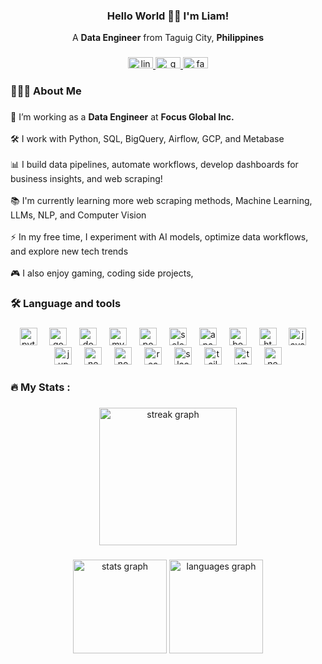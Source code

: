 <h3 align="center">Hello World 👋🏼 I'm Liam!</h1>
<p align="center">A <strong>Data Engineer</strong> from Taguig City, <strong>Philippines</strong></p>

###

<div align="center">
  <a href="https://www.linkedin.com/in/liamliban/" target="_blank">
    <img src="https://raw.githubusercontent.com/maurodesouza/profile-readme-generator/master/src/assets/icons/social/linkedin/default.svg" width="40" height="18" alt="linkedin logo"  />
  </a>
  <a href="mailto:liamliban1229@gmail.com" target="_blank">
    <img src="https://raw.githubusercontent.com/maurodesouza/profile-readme-generator/master/src/assets/icons/social/gmail/default.svg" width="40" height="18" alt="gmail logo"  />
  </a>
  <a href="https://www.facebook.com/liam.liban/" target="_blank">
    <img src="https://raw.githubusercontent.com/maurodesouza/profile-readme-generator/master/src/assets/icons/social/facebook/default.svg" width="40" height="18" alt="facebook logo"  />
  </a>
</div>

###

<h3 align="left">👨🏽‍💻  About Me</h3>

###

<p align="left">🔭 I’m working as a <strong>Data Engineer</strong> at <strong>Focus Global Inc.</strong><br><br>🛠️ I work with Python, SQL, BigQuery, Airflow, GCP, and Metabase<br><br>📊 I build data pipelines, automate workflows, develop dashboards for business insights, and web scraping!<br><br>📚 I'm currently learning more web scraping methods, Machine Learning, LLMs, NLP, and Computer Vision<br><br>⚡ In my free time, I experiment with AI models, optimize data workflows, and explore new tech trends<br><br>🎮 I also enjoy gaming, coding side projects,</p>

###

<h3 align="left">🛠 Language and tools</h3>

###

<div align="center">
  <img src="https://cdn.jsdelivr.net/gh/devicons/devicon/icons/python/python-original.svg" height="28" alt="python logo"  />
  <img width="12" />
  <img src="https://cdn.jsdelivr.net/gh/devicons/devicon/icons/googlecloud/googlecloud-original.svg" height="28" alt="googlecloud logo"  />
  <img width="12" />
  <img src="https://cdn.jsdelivr.net/gh/devicons/devicon/icons/docker/docker-plain-wordmark.svg" height="28" alt="docker logo"  />
  <img width="12" />
  <img src="https://cdn.jsdelivr.net/gh/devicons/devicon/icons/mysql/mysql-original.svg" height="28" alt="mysql logo"  />
  <img width="12" />
  <img src="https://cdn.jsdelivr.net/gh/devicons/devicon/icons/postgresql/postgresql-plain.svg" height="28" alt="postgresql logo"  />
  <img width="12" />
  <img src="https://cdn.simpleicons.org/selenium/43B02A" height="28" alt="selenium logo"  />
  <img width="12" />
  <img src="https://cdn.jsdelivr.net/gh/devicons/devicon/icons/apachekafka/apachekafka-original.svg" height="28" alt="apachekafka logo"  />
  <img width="12" />
  <img src="https://cdn.jsdelivr.net/gh/devicons/devicon/icons/bootstrap/bootstrap-original.svg" height="28" alt="bootstrap logo"  />
  <img width="12" />
  <img src="https://cdn.jsdelivr.net/gh/devicons/devicon/icons/html5/html5-original.svg" height="28" alt="html5 logo"  />
  <img width="12" />
  <img src="https://cdn.jsdelivr.net/gh/devicons/devicon/icons/java/java-original.svg" height="28" alt="java logo"  />
  <img width="12" />
  <img src="https://cdn.jsdelivr.net/gh/devicons/devicon/icons/jupyter/jupyter-original.svg" height="28" alt="jupyter logo"  />
  <img width="12" />
  <img src="https://cdn.jsdelivr.net/gh/devicons/devicon/icons/nextjs/nextjs-original.svg" height="28" alt="nextjs logo"  />
  <img width="12" />
  <img src="https://cdn.jsdelivr.net/gh/devicons/devicon/icons/nodejs/nodejs-original.svg" height="28" alt="nodejs logo"  />
  <img width="12" />
  <img src="https://cdn.jsdelivr.net/gh/devicons/devicon/icons/react/react-original.svg" height="28" alt="react logo"  />
  <img width="12" />
  <img src="https://cdn.jsdelivr.net/gh/devicons/devicon/icons/slack/slack-original.svg" height="28" alt="slack logo"  />
  <img width="12" />
  <img src="https://cdn.jsdelivr.net/gh/devicons/devicon/icons/tailwindcss/tailwindcss-original-wordmark.svg" height="28" alt="tailwindcss logo"  />
  <img width="12" />
  <img src="https://cdn.jsdelivr.net/gh/devicons/devicon/icons/typescript/typescript-original.svg" height="28" alt="typescript logo"  />
  <img width="12" />
  <img src="https://cdn.simpleicons.org/neovim/57A143" height="28" alt="neovim logo"  />
</div>

###

<h3 align="left">🔥   My Stats :</h3>

###

<div align="center">
  <img src="https://streak-stats.demolab.com?user=liamliban&locale=en&mode=daily&theme=dark&hide_border=false&border_radius=5&order=3" height="220" alt="streak graph"  />
</div>

###

<div align="center">
  <img src="https://github-readme-stats.vercel.app/api?username=liamliban&hide_title=false&hide_rank=false&show_icons=true&include_all_commits=true&count_private=true&disable_animations=false&theme=dracula&locale=en&hide_border=false&order=1" height="150" alt="stats graph"  />
  <img src="https://github-readme-stats.vercel.app/api/top-langs?username=liamliban&locale=en&hide_title=false&layout=compact&card_width=320&langs_count=5&theme=dracula&hide_border=false&order=2" height="150" alt="languages graph"  />
</div>

###
